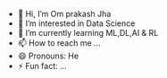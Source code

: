 - 👋 Hi, I’m Om prakash Jha
- 👀 I’m interested in Data Science
- 🌱 I’m currently learning ML,DL,AI & RL
- 📫 How to reach me ...
- 😄 Pronouns: He
- ⚡ Fun fact: ...

<!---
Omprakashjha-wq/Omprakashjha-wq is a ✨ special ✨ repository because its `README.md` (this file) appears on your GitHub profile.
You can click the Preview link to take a look at your changes.
--->
